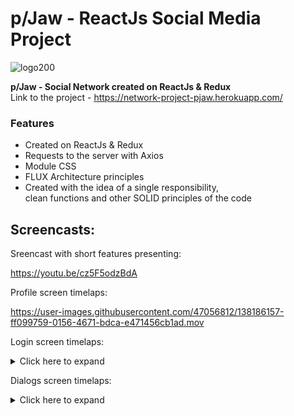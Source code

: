 # p/Jaw - ReactJs Social Media Project

![logo200](https://user-images.githubusercontent.com/47056812/138187651-fa521de2-6410-4d02-a293-fa8d92d8ec30.png)

<b>p/Jaw - Social Network created on ReactJs & Redux</b> \
Link to the project - https://network-project-pjaw.herokuapp.com/

### Features

- Created on ReactJs & Redux
- Requests to the server with Axios
- Module CSS
- FLUX Architecture principles
- Created with the idea of a single responsibility,\
clean functions and other SOLID principles of the code

## Screencasts:

Sreencast with short features presenting:

https://youtu.be/cz5F5odzBdA

Profile screen timelaps:

  https://user-images.githubusercontent.com/47056812/138186157-ff099759-0156-4671-bdca-e471456cb1ad.mov



Login screen timelaps:
<details>
  <summary>Click here to expand</summary>
  
https://user-images.githubusercontent.com/47056812/138186203-8407e119-c3df-4ab3-9f3b-1858d6113395.mov
  
</details>



Dialogs screen timelaps:

<details>
  <summary>Click here to expand</summary>
  
https://user-images.githubusercontent.com/47056812/138186210-2a8a1e23-d6f6-445a-921a-8f7546c36d57.mov
  
</details>


